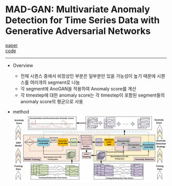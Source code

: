 # MAD-GAN: Multivariate Anomaly Detection for Time Series Data with Generative Adversarial Networks

[paper](https://arxiv.org/pdf/1901.04997.pdf)  
[code]()

---
* Overview
  * 전체 시퀀스 중에서 비정상인 부분은 일부분만 있을 가능성이 높기 때문에 시퀀스를 여러개의 segment로 나눔
  * 각 segment에 AnoGAN을 적용하여 Anomaly score를 계산
  * 각 timestep에 대한 anomaly score는 각 timestep이 포함된 segment들의 anomaly score의 평균으로 사용

* method
![model](./model.PNG)
